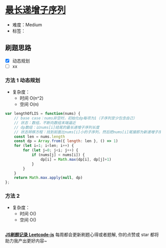 # [最长递增子序列](https://leetcode-cn.com/problems/longest-increasing-subsequence/)

- 难度：Medium
- 标签：

## 刷题思路

- [x] 动态规划
- [ ] xx

### 方法 1 动态规划

- 复杂度：
    - 时间 O(n^2)
    - 空间 O(n)

``` js
var lengthOfLIS = function(nums) {
    // base case：nums非空时，初始化dp每项为1（子序列至少包含自己）
    // 状态：数组，不断向数组末端逼近
    // dp数组：以nums[i]结尾的最长递增子序列长度
    // 状态转移方程：找到前面比nums[i]小的子序列，然后把nums[i]尾接即为新递增子序列
    const len = nums.length
    const dp = Array.from({ length: len }, () => 1)
    for (let i=1; i<len; i++) {
        for (let j=0; j<i; j++) {
            if (nums[j] < nums[i]) {
                dp[i] = Math.max(dp[i], dp[j]+1)
            }
        }
    }
    return Math.max.apply(null, dp)
};
```

### 方法 2

- 复杂度：
    - 时间 O()
    - 空间 O()

``` js

```

**[JS刷题记录 Leetcode-js](https://github.com/Nodreame/leetcode-js)** 每周都会更新刷题心得或者题解, 你的点赞或 star 都将助力我产出更好内容~
